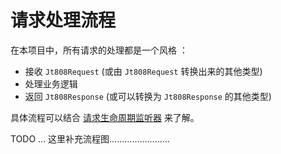 # 请求处理流程

在本项目中，所有请求的处理都是一个风格 ：

- 接收 `Jt808Request` (或由 `Jt808Request` 转换出来的其他类型)
- 处理业务逻辑
- 返回 `Jt808Response` (或可以转换为 `Jt808Response` 的其他类型)

具体流程可以结合 [请求生命周期监听器](../customization/request-lifecycle-listener.md) 来了解。

TODO ... 这里补充流程图……………………
